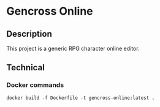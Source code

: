 # Gencross Online

## Description
This project is a generic RPG character online editor.


## Technical
### Docker commands
	docker build -f Dockerfile -t gencross-online:latest .
